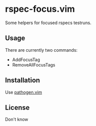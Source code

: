 rspec-focus.vim
===============

Some helpers for focused rspecs testruns.

## Usage

There are currently two commands:
* AddFocusTag
* RemoveAllFocusTags

## Installation

Use [pathogen.vim](https://github.com/tpope/vim-pathogen)

## License

Don't know
